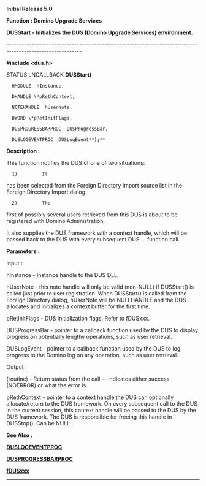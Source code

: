 




<!--
 /\* Font Definitions \*/
 @font-face
 {font-family:Helv;
 panose-1:2 11 6 4 2 2 2 3 2 4;}
@font-face
 {font-family:"Cambria Math";
 panose-1:2 4 5 3 5 4 6 3 2 4;}
 /\* Style Definitions \*/
 p.MsoNormal, li.MsoNormal, div.MsoNormal
 {margin-top:0cm;
 margin-right:0cm;
 margin-bottom:8.0pt;
 margin-left:0cm;
 line-height:107%;
 font-size:11.0pt;
 font-family:"Calibri",sans-serif;}
.MsoChpDefault
 {font-size:11.0pt;}
.MsoPapDefault
 {margin-bottom:8.0pt;
 line-height:107%;}
 /\* Page Definitions \*/
 @page WordSection1
 {size:612.0pt 792.0pt;
 margin:72.0pt 72.0pt 72.0pt 72.0pt;}
div.WordSection1
 {page:WordSection1;}
-->




**Initial Release 5.0**



**Function : Domino Upgrade Services**



**DUSStart** **-
Initializes the DUS (Domino Upgrade Services) environment.**


**----------------------------------------------------------------------------------------------------------**



**#include <dus.h>**



STATUS
LNCALLBACK **DUSStart(**  

      HMODULE  hInstance,  

      DHANDLE \*pRethContext,  

      NOTEHANDLE  hUserNote,  

      DWORD \*pRetInitFlags,  

      DUSPROGRESSBARPROC  DUSProgressBar,  

      DUSLOGEVENTPROC  DUSLogEvent**);**



**Description :**



This
function notifies the DUS of one of two situations:


      1)         It
has been selected from the Foreign Directory Import source list in the Foreign
Directory Import dialog.


      2)         The
first of possibly several users retrieved from this DUS is about to be
registered with Domino Administration.


It also
supplies the DUS framework with a context handle, which will be passed back to
the DUS with every subsequent DUS.... function call.  


 


**Parameters :**



Input :  

hInstance  -  Instance handle to the DUS DLL.  

  

hUserNote  -  this note handle will only be valid  (non-NULL) if DUSStart() is
called just prior to user registration.  When DUSStart() is called from the
Foreign Directory dialog, hUserNote will be NULLHANDLE and the DUS allocates
and initializes a context buffer for the first time.  

  

pRetInitFlags  -  DUS Initialization flags.  Refer to fDUSxxx.  

  

DUSProgressBar  -  pointer to a callback function used by the DUS to display
progress on potentially lengthy operations, such as user retrieval.  

  

DUSLogEvent  -  pointer to a callback function used by the DUS to log progress
to the Domino log on any operation, such as user retrieval.  

  




Output :  

(routine)  -  Return status from the call -- indicates either success (NOERROR)
or what the error is.  

  

  

pRethContext  -  pointer to a context handle the DUS can optionally
allocate/return to the DUS framework.  On every subsequent call to the DUS in
the current session, this context handle will be passed to the DUS by the DUS
framework.  The DUS is responsible for freeing this handle in DUSStop().  Can
be NULL.  

  




 **See Also :**


**[DUSLOGEVENTPROC](DUSLOGEVENTPROC.md)**


**[DUSPROGRESSBARPROC](DUSPROGRESSBARPROC.md)**


**[fDUSxxx](fDUSxxx.md)**



----------------------------------------------------------------------------------------------------------


 





